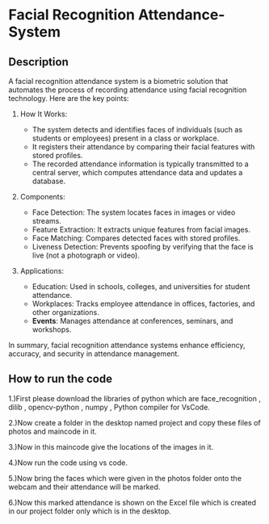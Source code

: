 # Facial Recognition Attendance-System
## Description
A facial recognition attendance system is a biometric solution that automates the process of recording attendance using facial recognition technology. Here are the key points:

1. How It Works:
   - The system detects and identifies faces of individuals (such as students or employees) present in a class or workplace.
   - It registers their attendance by comparing their facial features with stored profiles.
   - The recorded attendance information is typically transmitted to a central server, which computes attendance data and updates a database.

2. Components:
   - Face Detection: The system locates faces in images or video streams.
   - Feature Extraction: It extracts unique features from facial images.
   - Face Matching: Compares detected faces with stored profiles.
   - Liveness Detection: Prevents spoofing by verifying that the face is live (not a photograph or video).

3. Applications:
   - Education: Used in schools, colleges, and universities for student attendance.
   - Workplaces: Tracks employee attendance in offices, factories, and other organizations.
   - **Events**: Manages attendance at conferences, seminars, and workshops.

In summary, facial recognition attendance systems enhance efficiency, accuracy, and security in attendance management. 


## How to run the code
1.)First please download the libraries of python which are face_recognition , dilib , opencv-python , numpy , Python compiler for VsCode.

2.)Now create a folder in the desktop named project and copy these files of photos and maincode in it.

3.)Now in this maincode give the locations of the images in it.

4.)Now run the code using vs code.

5.)Now bring the faces which were given in the photos folder onto the webcam and their attendance will be marked.

6.)Now this marked attendance is shown on the Excel file which is created in our project folder only which is in the desktop.
